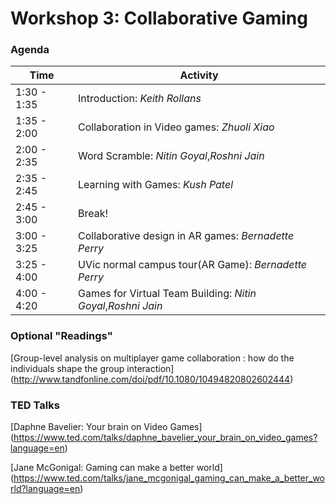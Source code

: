 # Workshop 3: Collaborative Gaming

### Agenda

| Time | Activity |
| ------ | ------- |
| 1:30 - 1:35 | Introduction: *Keith Rollans* |
| 1:35 - 2:00 | Collaboration in Video games: *Zhuoli Xiao* |
| 2:00 - 2:35 | Word Scramble: *Nitin Goyal*,*Roshni Jain*  |
| 2:35 - 2:45 | Learning with Games: *Kush Patel* |
| 2:45 - 3:00 | Break! |
| 3:00 - 3:25 | Collaborative design in AR games: *Bernadette Perry* |
| 3:25 - 4:00 | UVic normal campus tour(AR Game): *Bernadette Perry*  |
| 4:00 - 4:20 | Games for Virtual Team Building: *Nitin Goyal*,*Roshni Jain* |

### Optional "Readings"

[Group-level analysis on multiplayer game collaboration : how do the individuals shape the group interaction] (http://www.tandfonline.com/doi/pdf/10.1080/10494820802602444)

### TED Talks

[Daphne Bavelier: Your brain on Video Games] (https://www.ted.com/talks/daphne_bavelier_your_brain_on_video_games?language=en)

[Jane McGonigal: Gaming can make a better world] (https://www.ted.com/talks/jane_mcgonigal_gaming_can_make_a_better_world?language=en)
